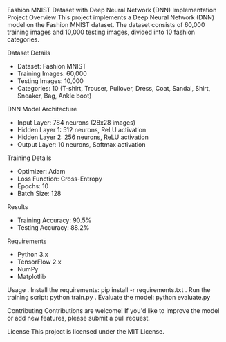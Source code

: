 Fashion MNIST Dataset with Deep Neural Network (DNN) Implementation
Project Overview
This project implements a Deep Neural Network (DNN) model on the Fashion MNIST dataset. The dataset consists of 60,000 training images and 10,000 testing images, divided into 10 fashion categories.

Dataset Details
- Dataset: Fashion MNIST
- Training Images: 60,000
- Testing Images: 10,000
- Categories: 10 (T-shirt, Trouser, Pullover, Dress, Coat, Sandal, Shirt, Sneaker, Bag, Ankle boot)

DNN Model Architecture
- Input Layer: 784 neurons (28x28 images)
- Hidden Layer 1: 512 neurons, ReLU activation
- Hidden Layer 2: 256 neurons, ReLU activation
- Output Layer: 10 neurons, Softmax activation

Training Details
- Optimizer: Adam
- Loss Function: Cross-Entropy
- Epochs: 10
- Batch Size: 128

Results
- Training Accuracy: 90.5%
- Testing Accuracy: 88.2%

Requirements
- Python 3.x
- TensorFlow 2.x
- NumPy
- Matplotlib

Usage
. Install the requirements: pip install -r requirements.txt
. Run the training script: python train.py
. Evaluate the model: python evaluate.py

Contributing
Contributions are welcome! If you'd like to improve the model or add new features, please submit a pull request.

License
This project is licensed under the MIT License.
